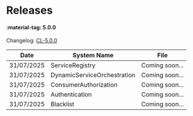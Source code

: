 # Releases

#### :material-tag: 5.0.0

Changelog: [CL-5.0.0](../general/changelogs/cl500.md)

Date | System Name | File
--- | --- | ---  
31/07/2025 | ServiceRegistry | Coming soon...
31/07/2025 | DynamicServiceOrchestration | Coming soon...
31/07/2025 | ConsumerAuthorization | Coming soon...
31/07/2025 | Authentication | Coming soon...
31/07/2025 | Blacklist | Coming soon...